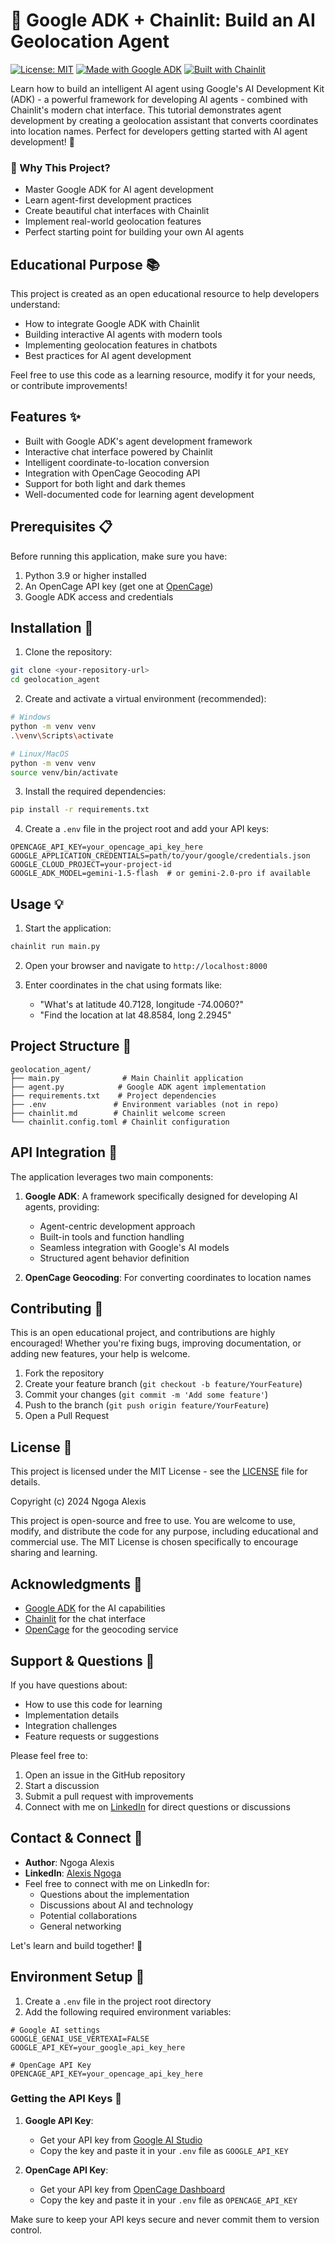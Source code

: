 # 🤖 Google ADK + Chainlit: Build an AI Geolocation Agent

[![License: MIT](https://img.shields.io/badge/License-MIT-yellow.svg)](https://opensource.org/licenses/MIT)
[![Made with Google ADK](https://img.shields.io/badge/Made%20with-Google%20ADK-blue)](https://cloud.google.com/adk)
[![Built with Chainlit](https://img.shields.io/badge/Built%20with-Chainlit-pink)](https://chainlit.io)

Learn how to build an intelligent AI agent using Google's AI Development Kit (ADK) - a powerful framework for developing AI agents - combined with Chainlit's modern chat interface. This tutorial demonstrates agent development by creating a geolocation assistant that converts coordinates into location names. Perfect for developers getting started with AI agent development! 🚀

### 🌟 Why This Project?
- Master Google ADK for AI agent development
- Learn agent-first development practices
- Create beautiful chat interfaces with Chainlit
- Implement real-world geolocation features
- Perfect starting point for building your own AI agents

## Educational Purpose 📚

This project is created as an open educational resource to help developers understand:
- How to integrate Google ADK with Chainlit
- Building interactive AI agents with modern tools
- Implementing geolocation features in chatbots
- Best practices for AI agent development

Feel free to use this code as a learning resource, modify it for your needs, or contribute improvements!

## Features ✨

- Built with Google ADK's agent development framework
- Interactive chat interface powered by Chainlit
- Intelligent coordinate-to-location conversion
- Integration with OpenCage Geocoding API
- Support for both light and dark themes
- Well-documented code for learning agent development

## Prerequisites 📋

Before running this application, make sure you have:

1. Python 3.9 or higher installed
2. An OpenCage API key (get one at [OpenCage](https://opencagedata.com/))
3. Google ADK access and credentials

## Installation 🚀

1. Clone the repository:
```bash
git clone <your-repository-url>
cd geolocation_agent
```

2. Create and activate a virtual environment (recommended):
```bash
# Windows
python -m venv venv
.\venv\Scripts\activate

# Linux/MacOS
python -m venv venv
source venv/bin/activate
```

3. Install the required dependencies:
```bash
pip install -r requirements.txt
```

4. Create a `.env` file in the project root and add your API keys:
```env
OPENCAGE_API_KEY=your_opencage_api_key_here
GOOGLE_APPLICATION_CREDENTIALS=path/to/your/google/credentials.json
GOOGLE_CLOUD_PROJECT=your-project-id
GOOGLE_ADK_MODEL=gemini-1.5-flash  # or gemini-2.0-pro if available
```

## Usage 💡

1. Start the application:
```bash
chainlit run main.py
```

2. Open your browser and navigate to `http://localhost:8000`

3. Enter coordinates in the chat using formats like:
   - "What's at latitude 40.7128, longitude -74.0060?"
   - "Find the location at lat 48.8584, long 2.2945"

## Project Structure 📁

```
geolocation_agent/
├── main.py              # Main Chainlit application
├── agent.py            # Google ADK agent implementation
├── requirements.txt    # Project dependencies
├── .env               # Environment variables (not in repo)
├── chainlit.md        # Chainlit welcome screen
└── chainlit.config.toml # Chainlit configuration
```

## API Integration 🔌

The application leverages two main components:

1. **Google ADK**: A framework specifically designed for developing AI agents, providing:
   - Agent-centric development approach
   - Built-in tools and function handling
   - Seamless integration with Google's AI models
   - Structured agent behavior definition

2. **OpenCage Geocoding**: For converting coordinates to location names

## Contributing 🤝

This is an open educational project, and contributions are highly encouraged! Whether you're fixing bugs, improving documentation, or adding new features, your help is welcome.

1. Fork the repository
2. Create your feature branch (`git checkout -b feature/YourFeature`)
3. Commit your changes (`git commit -m 'Add some feature'`)
4. Push to the branch (`git push origin feature/YourFeature`)
5. Open a Pull Request

## License 📄

This project is licensed under the MIT License - see the [LICENSE](LICENSE) file for details.

Copyright (c) 2024 Ngoga Alexis

This project is open-source and free to use. You are welcome to use, modify, and distribute the code for any purpose, including educational and commercial use. The MIT License is chosen specifically to encourage sharing and learning.

## Acknowledgments 🙏

- [Google ADK](https://cloud.google.com/adk) for the AI capabilities
- [Chainlit](https://chainlit.io) for the chat interface
- [OpenCage](https://opencagedata.com/) for the geocoding service


## Support & Questions 💬

If you have questions about:
- How to use this code for learning
- Implementation details
- Integration challenges
- Feature requests or suggestions

Please feel free to:
1. Open an issue in the GitHub repository
2. Start a discussion
3. Submit a pull request with improvements
4. Connect with me on [LinkedIn](https://www.linkedin.com/in/alexis-ngoga-24460022b/) for direct questions or discussions

## Contact & Connect 🤝

- **Author**: Ngoga Alexis
- **LinkedIn**: [Alexis Ngoga](https://www.linkedin.com/in/alexis-ngoga-24460022b/)
- Feel free to connect with me on LinkedIn for:
  - Questions about the implementation
  - Discussions about AI and technology
  - Potential collaborations
  - General networking

Let's learn and build together! 🚀

## Environment Setup 🔑

1. Create a `.env` file in the project root directory
2. Add the following required environment variables:

```env
# Google AI settings
GOOGLE_GENAI_USE_VERTEXAI=FALSE
GOOGLE_API_KEY=your_google_api_key_here

# OpenCage API Key
OPENCAGE_API_KEY=your_opencage_api_key_here
```

### Getting the API Keys 🔐

1. **Google API Key**:
   - Get your API key from [Google AI Studio](https://aistudio.google.com/apikey)
   - Copy the key and paste it in your `.env` file as `GOOGLE_API_KEY`

2. **OpenCage API Key**:
   - Get your API key from [OpenCage Dashboard](https://opencagedata.com/dashboard#geocoding)
   - Copy the key and paste it in your `.env` file as `OPENCAGE_API_KEY`

Make sure to keep your API keys secure and never commit them to version control. 